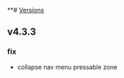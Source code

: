 **# [Versions](https://github.com/Tracktor/design-system/releases)

## v4.3.3

###  fix
- collapse nav menu pressable zone

